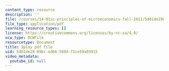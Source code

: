 ```yaml
---
content_type: resource
description: ''
file: /courses/14-01sc-principles-of-microeconomics-fall-2011/5d01de2909bcedb65604f1ce59a03915_MfoAkzgpaoQ.pdf
file_type: application/pdf
learning_resource_types: []
license: https://creativecommons.org/licenses/by-nc-sa/4.0/
ocw_type: OCWFile
resourcetype: Document
title: 3play pdf file
uid: 5d01de29-09bc-edb6-5604-f1ce59a03915
video_metadata:
  youtube_id: null
---
```

